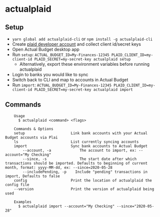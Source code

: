 # actualplaid

## Setup

- `yarn global add actualplaid-cli` or `npm install -g actualplaid-cli`
- Create [plaid developer account](https://dashboard.plaid.com/overview/development) and collect client id/secret keys
- Open Actual Budget desktop app
- Run `setup`: `ACTUAL_BUDGET_ID=My-Finances-12345 PLAID_CLIENT_ID=my-client-id PLAID_SECRET=my-secret-key actualplaid setup`
  - Alternatively, export these environment variables before running actualplaid
- Login to banks you would like to sync
- Switch back to CLI and map to accounts in Actual Budget
- Run `import`: `ACTUAL_BUDGET_ID=My-Finances-12345 PLAID_CLIENT_ID=my-client-id PLAID_SECRET=my-secret-key actualplaid import`

## Commands

```
	Usage
	  $ actualplaid <command> <flags>

	Commands & Options
    setup                     Link bank accounts with your Actual Budget accounts via Plai
    ls                        List currently syncing accounts
    import                    Sync bank accounts to Actual Budget
	    --account, -a             The account to import, ex: --account="My Checking"
	    --since, -s               The start date after which transactions should be imported. Defaults to beginning of current month, format: yyyy-MM-dd, ex: --since=2020-05-28
	    --includePending, -p    Include "pending" transactions in import, Defaults to false
    config                    Print the location of actualplaid the config file
    --version                 Print the version of actualplaid being used

	Examples
	  $ actualplaid import --account="My Checking" --since="2020-05-28"
```
